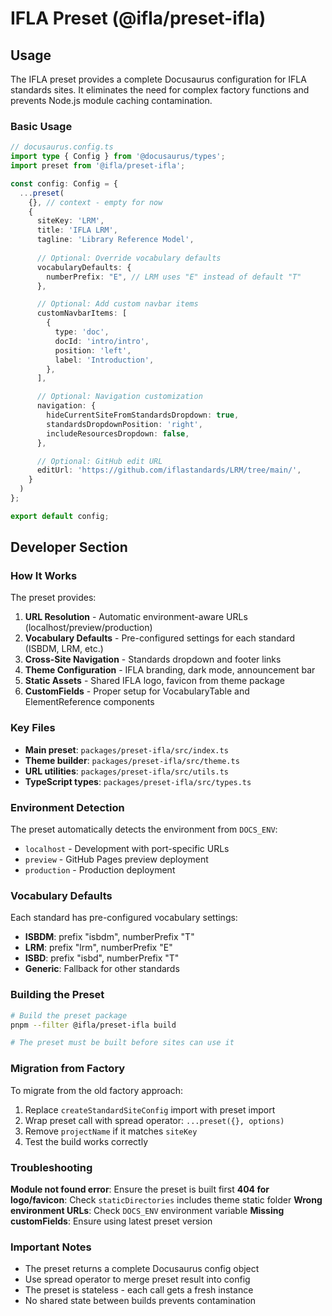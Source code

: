 # IFLA Preset (@ifla/preset-ifla)

## Usage

The IFLA preset provides a complete Docusaurus configuration for IFLA standards sites. It eliminates the need for complex factory functions and prevents Node.js module caching contamination.

### Basic Usage

```typescript
// docusaurus.config.ts
import type { Config } from '@docusaurus/types';
import preset from '@ifla/preset-ifla';

const config: Config = {
  ...preset(
    {}, // context - empty for now
    {
      siteKey: 'LRM',
      title: 'IFLA LRM',
      tagline: 'Library Reference Model',
      
      // Optional: Override vocabulary defaults
      vocabularyDefaults: {
        numberPrefix: "E", // LRM uses "E" instead of default "T"
      },

      // Optional: Add custom navbar items
      customNavbarItems: [
        {
          type: 'doc',
          docId: 'intro/intro',
          position: 'left',
          label: 'Introduction',
        },
      ],

      // Optional: Navigation customization
      navigation: {
        hideCurrentSiteFromStandardsDropdown: true,
        standardsDropdownPosition: 'right',
        includeResourcesDropdown: false,
      },

      // Optional: GitHub edit URL
      editUrl: 'https://github.com/iflastandards/LRM/tree/main/',
    }
  )
};

export default config;
```

## Developer Section

### How It Works

The preset provides:
1. **URL Resolution** - Automatic environment-aware URLs (localhost/preview/production)
2. **Vocabulary Defaults** - Pre-configured settings for each standard (ISBDM, LRM, etc.)
3. **Cross-Site Navigation** - Standards dropdown and footer links
4. **Theme Configuration** - IFLA branding, dark mode, announcement bar
5. **Static Assets** - Shared IFLA logo, favicon from theme package
6. **CustomFields** - Proper setup for VocabularyTable and ElementReference components

### Key Files

- **Main preset**: `packages/preset-ifla/src/index.ts`
- **Theme builder**: `packages/preset-ifla/src/theme.ts`
- **URL utilities**: `packages/preset-ifla/src/utils.ts`
- **TypeScript types**: `packages/preset-ifla/src/types.ts`

### Environment Detection

The preset automatically detects the environment from `DOCS_ENV`:
- `localhost` - Development with port-specific URLs
- `preview` - GitHub Pages preview deployment
- `production` - Production deployment

### Vocabulary Defaults

Each standard has pre-configured vocabulary settings:
- **ISBDM**: prefix "isbdm", numberPrefix "T"
- **LRM**: prefix "lrm", numberPrefix "E"
- **ISBD**: prefix "isbd", numberPrefix "T"
- **Generic**: Fallback for other standards

### Building the Preset

```bash
# Build the preset package
pnpm --filter @ifla/preset-ifla build

# The preset must be built before sites can use it
```

### Migration from Factory

To migrate from the old factory approach:
1. Replace `createStandardSiteConfig` import with preset import
2. Wrap preset call with spread operator: `...preset({}, options)`
3. Remove `projectName` if it matches `siteKey`
4. Test the build works correctly

### Troubleshooting

**Module not found error**: Ensure the preset is built first
**404 for logo/favicon**: Check `staticDirectories` includes theme static folder
**Wrong environment URLs**: Check `DOCS_ENV` environment variable
**Missing customFields**: Ensure using latest preset version

### Important Notes

- The preset returns a complete Docusaurus config object
- Use spread operator to merge preset result into config
- The preset is stateless - each call gets a fresh instance
- No shared state between builds prevents contamination